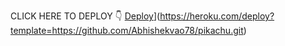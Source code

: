 CLICK HERE TO DEPLOY 👇
   [Deploy](https://www.linkpicture.com/q/heroku.jpg)](https://heroku.com/deploy?template=https://github.com/Abhishekvao78/pikachu.git)
